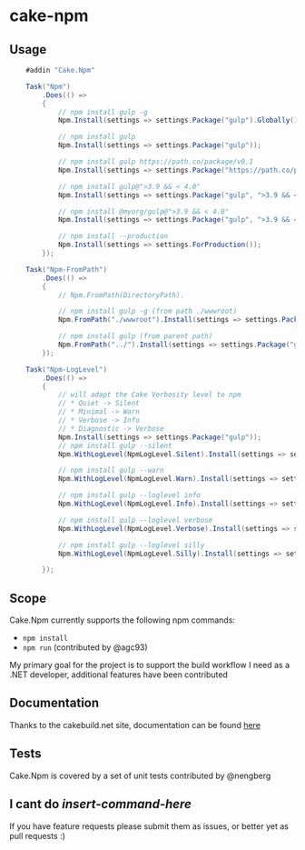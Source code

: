 # cake-npm

## Usage

```c#
    #addin "Cake.Npm"

    Task("Npm")
        .Does(() =>
        {
            // npm install gulp -g
            Npm.Install(settings => settings.Package("gulp").Globally());

            // npm install gulp
            Npm.Install(settings => settings.Package("gulp"));

            // npm install gulp https://path.co/package/v0.1
            Npm.Install(settings => settings.Package("https://path.co/package/v0.1"));

            // npm install gulp@">3.9 && < 4.0"
            Npm.Install(settings => settings.Package("gulp", ">3.9 && <4.0"));

            // npm install @myorg/gulp@">3.9 && < 4.0"
            Npm.Install(settings => settings.Package("gulp", ">3.9 && <4.0", "myorg"));

            // npm install --production
            Npm.Install(settings => settings.ForProduction());
        });

    Task("Npm-FromPath")
        .Does(() =>
        {
            // Npm.FromPath(DirectoryPath).

            // npm install gulp -g (from path ./wwwroot)
            Npm.FromPath("./wwwroot").Install(settings => settings.Package("gulp").Globally());

            // npm install gulp (from parent path)
            Npm.FromPath("../").Install(settings => settings.Package("gulp"));
        });

    Task("Npm-LogLevel")
        .Does(() =>
        {
            // will adapt the Cake Verbosity level to npm
            // * Quiet -> Silent
            // * Minimal -> Warn
            // * Verbose -> Info
            // * Diagnostic -> Verbose
            Npm.Install(settings => settings.Package("gulp"));
            // npm install gulp --silent
            Npm.WithLogLevel(NpmLogLevel.Silent).Install(settings => settings.Package("gulp"));

            // npm install gulp --warn
            Npm.WithLogLevel(NpmLogLevel.Warn).Install(settings => settings.Package("gulp"));

            // npm install gulp --loglevel info
            Npm.WithLogLevel(NpmLogLevel.Info).Install(settings => settings.Package("gulp"));

            // npm install gulp --loglevel verbose
            Npm.WithLogLevel(NpmLogLevel.Verbose).Install(settings => settings.Package("gulp"));

            // npm install gulp --loglevel silly
            Npm.WithLogLevel(NpmLogLevel.Silly).Install(settings => settings.Package("gulp"));

        });
```

## Scope

Cake.Npm currently supports the following npm commands:

* ```npm install```
* ```npm run``` (contributed by @agc93)

My primary goal for the project is to support the build workflow I need as a .NET developer, additional features have been contributed

## Documentation

Thanks to the cakebuild.net site, documentation can be found [here](http://cakebuild.net/api/cake.npm/)

## Tests

Cake.Npm is covered by a set of unit tests contributed by @nengberg

## I cant do _insert-command-here_

If you have feature requests please submit them as issues, or better yet as pull requests :)
